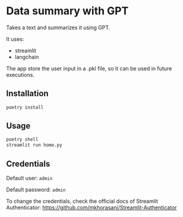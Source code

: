 # Data summary with GPT

Takes a text and summarizes it using GPT.

It uses:
* streamlit
* langchain

The app store the user input in a .pkl file, so it can be used in future executions.
## Installation

```bash
poetry install
```

## Usage

```bash
poetry shell
streamlit run home.py
```

## Credentials

Default user: `admin`


Default password: `admin`

To change the credentials, check the official docs of Streamlit Authenticator: https://github.com/mkhorasani/Streamlit-Authenticator
